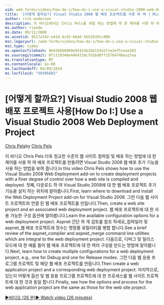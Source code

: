 ```yaml
---
uid: web-forms/videos/how-do-i/how-do-i-use-a-visual-studio-2008-web-deployment-project
title: '[어떻게 할까요?] Visual Studio 2008 웹 배포 프로젝트를 사용 하 여 | Microsoft Docs'
author: rick-anderson
description: 이 비디오에서는 Chris Pels을 세밀 하는 방법에 대 한 제어를 사용 하 여 배포 프로젝트를 만들려면 Visual Studio 2008 웹 배포 추가 기능을 사용 하는 방법을 표시 하는 중...
ms.author: riande
ms.date: 09/11/2008
ms.assetid: 9517a342-e414-4c93-b0a6-5b52b391c908
msc.legacyurl: /web-forms/videos/how-do-i/how-do-i-use-a-visual-studio-2008-web-deployment-project
msc.type: video
ms.openlocfilehash: 9b4266b0909e95424b28415442f1e2ef5ceae382
ms.sourcegitcommit: 0f1119340e4464720cfd16d0ff15764746ea1fea
ms.translationtype: MT
ms.contentlocale: ko-KR
ms.lasthandoff: 04/09/2019
ms.locfileid: "59395682"
---
```

# <a name="how-do-i-use-a-visual-studio-2008-web-deployment-project"></a><span data-ttu-id="a328f-103">[어떻게 할까요?] Visual Studio 2008 웹 배포 프로젝트 사용</span><span class="sxs-lookup"><span data-stu-id="a328f-103">[How Do I:] Use a Visual Studio 2008 Web Deployment Project</span></span>

<span data-ttu-id="a328f-104">[Chris Pels](https://twitter.com/chrispels)</span><span class="sxs-lookup"><span data-stu-id="a328f-104">by [Chris Pels](https://twitter.com/chrispels)</span></span>

<span data-ttu-id="a328f-105">이 비디오 Chris Pels 더욱 정교한 수준의 웹 사이트 컴파일 및 배포 하는 방법에 대 한 제어를 사용 하 여 배포 프로젝트를 만들려면 Visual Studio 2008 웹 배포 추가 기능을 사용 하는 방법을 보여 줍니다.</span><span class="sxs-lookup"><span data-stu-id="a328f-105">In this video Chris Pels shows how to use the Visual Studio 2008 Web Deployment add-on to create deployment projects with a finer degree of control over how a web site is compiled and deployed.</span></span> <span data-ttu-id="a328f-106">첫째, 다운로드 하 여 Visual Studio 2008에 대 한 웹 배포 프로젝트 추가 기능을 설치 하는 위치에 알아봅니다.</span><span class="sxs-lookup"><span data-stu-id="a328f-106">First, learn where to download and install the Web Deployment Project add-on for Visual Studio 2008.</span></span> <span data-ttu-id="a328f-107">그런 다음 웹 사이트 프로젝트와 연결 된 웹 배포 프로젝트를 만듭니다.</span><span class="sxs-lookup"><span data-stu-id="a328f-107">Then, create a web site project and an associated web deployment project.</span></span> <span data-ttu-id="a328f-108">웹 배포 프로젝트에 대 한 사용 가능한 구성 옵션에 알아봅니다.</span><span class="sxs-lookup"><span data-stu-id="a328f-108">Learn the available configuration options for a web deployment project.</span></span> <span data-ttu-id="a328f-109">Aspnet 간단 하 게 검토를 참조 하세요\_컴파일러 및 aspnet\_웹 배포 프로젝트에 정수는 명령줄 유틸리티를 병합 합니다.</span><span class="sxs-lookup"><span data-stu-id="a328f-109">See a brief review of the aspnet\_compiler and aspnet\_merge command line utilities which are integral to the web deployment project.</span></span> <span data-ttu-id="a328f-110">다음으로, 디버그 및 릴리스 모드에 대 한 예를 들어 웹 배포 프로젝트에 대 한 여러 구성을 만드는 방법에 알아봅니다.</span><span class="sxs-lookup"><span data-stu-id="a328f-110">Next, learn how to create multiple configurations for a web deployment project, e.g., one for Debug and one for Release modes.</span></span> <span data-ttu-id="a328f-111">그런 다음 웹 응용 프로그램 프로젝트 및 해당 웹 배포 프로젝트를 만듭니다.</span><span class="sxs-lookup"><span data-stu-id="a328f-111">Then create a web application project and a corresponding web deployment project.</span></span> <span data-ttu-id="a328f-112">마지막으로, 있는지 어떻게 옵션 및 웹 응용 프로그램 프로젝트에 대 한 프로세스를 웹 사이트 프로젝트에 대 한 것과 동일 합니다.</span><span class="sxs-lookup"><span data-stu-id="a328f-112">Finally, see how the options and process for the web application project are the same as those for the web site project.</span></span>

[<span data-ttu-id="a328f-113">&#9654;비디오 (26 분)</span><span class="sxs-lookup"><span data-stu-id="a328f-113">&#9654; Watch video (26 minutes)</span></span>](https://channel9.msdn.com/Blogs/ASP-NET-Site-Videos/how-do-i-use-a-visual-studio-2008-web-deployment-project)
